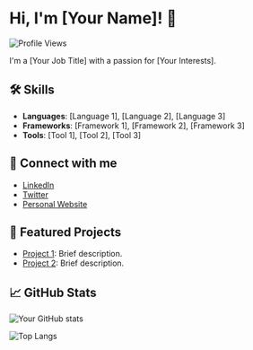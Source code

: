 # Hi, I'm [Your Name]! 👋

![Profile Views](https://komarev.com/ghpvc/?username=yourusername&color=green)

I'm a [Your Job Title] with a passion for [Your Interests].

## 🛠 Skills
- **Languages**: [Language 1], [Language 2], [Language 3]
- **Frameworks**: [Framework 1], [Framework 2], [Framework 3]
- **Tools**: [Tool 1], [Tool 2], [Tool 3]

## 🔗 Connect with me
- [LinkedIn](https://www.linkedin.com/in/yourusername/)
- [Twitter](https://twitter.com/yourusername)
- [Personal Website](https://yourwebsite.com)

## 🌟 Featured Projects
- [Project 1](https://github.com/yourusername/project1): Brief description.
- [Project 2](https://github.com/yourusername/project2): Brief description.

## 📈 GitHub Stats
![Your GitHub stats](https://github-readme-stats.vercel.app/api?username=yourusername&show_icons=true&theme=radical)

![Top Langs](https://github-readme-stats.vercel.app/api/top-langs/?username=yourusername&layout=compact&theme=radical)
